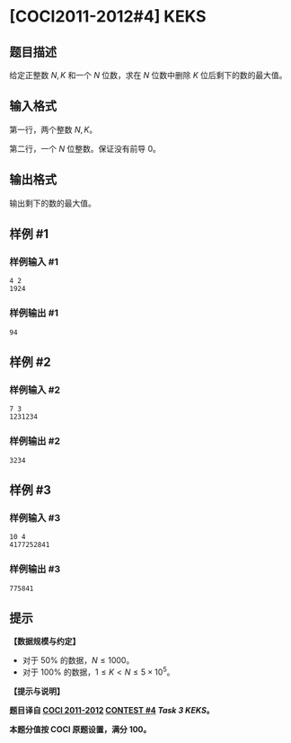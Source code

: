 # [COCI2011-2012#4] KEKS

## 题目描述

给定正整数 $N,K$ 和一个 $N$ 位数，求在 $N$ 位数中删除 $K$ 位后剩下的数的最大值。

## 输入格式

第一行，两个整数 $N,K$。

第二行，一个 $N$ 位整数。保证没有前导 $0$。

## 输出格式

输出剩下的数的最大值。

## 样例 #1

### 样例输入 #1
```
4 2
1924
```

### 样例输出 #1

```
94
```

## 样例 #2

### 样例输入 #2
```
7 3
1231234
```

### 样例输出 #2

```
3234
```

## 样例 #3

### 样例输入 #3
```
10 4
4177252841
```

### 样例输出 #3

```
775841
```

## 提示

**【数据规模与约定】**

- 对于 $50\%$ 的数据，$N \le 1000$。
- 对于 $100\%$ 的数据，$1 \le K \lt N \le 5 \times 10^5$。

**【提示与说明】**

**题目译自 [COCI 2011-2012](https://hsin.hr/coci/archive/2011_2012/) [CONTEST #4](https://hsin.hr/coci/archive/2011_2012/contest4_tasks.pdf) _Task 3 KEKS_。**

**本题分值按 COCI 原题设置，满分 $100$。**
